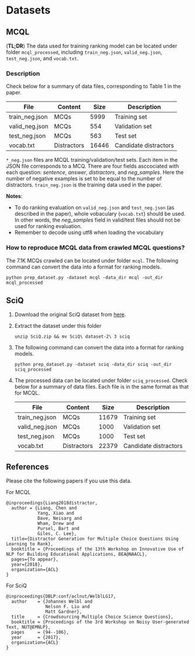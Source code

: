 # Datasets

## MCQL
(**TL;DR**) The data used for training ranking model can be located under folder `mcql_processed`, including `train_neg.json`, `valid_neg.json`, `test_neg.json`, and `vocab.txt`.

### Description
Check below for a summary of data files, corresponding to Table 1 in the paper.

File           | Content   | Size | Description | 
--|--|--|--
train_neg.json | MCQs | 5999 |Training set|
valid_neg.json | MCQs | 554  | Validation set |
test_neg.json  | MCQs | 563  |Test set |
vocab.txt      | Distractors | 16446 |Candidate distractors | 

`*_neg.json` files are MCQL training/validation/test sets. Each item in the JSON file corresponds to a MCQ.
There are four fields asccociated with each question: *sentence*, *answer*, *distractors*, and *neg_samples*.
Here the number of negative examples is set to be equal to the number of distractors.
`train_neg.json` is the training data used in the paper.

**Notes**: 
* To do ranking evaluation on `valid_neg.json` and `test_neg.json` (as described in the paper),
whole vobaculary (`vocab.txt`) should be used. In other words, the *neg_samples* field in valid/test files should not be used for ranking evaluation.
* Remember to decode using utf8 when loading the vocabulary

### How to reproduce MCQL data from crawled MCQL questions?
The 7.1K MCQs crawled can be located under folder `mcql`. The following command can convert the data into a format for ranking models.
```shell
python prep_dataset.py -dataset mcql -data_dir mcql -out_dir mcql_processed
```


## SciQ
1. Download the original SciQ dataset from [here](http://data.allenai.org/sciq/).
1. Extract the dataset under this folder
    ```shell
    unzip SciQ.zip && mv SciQ\ dataset-2\ 3 sciq
    ```
1. The following command can convert the data into a format for ranking models.
    ```shell
    python prep_dataset.py -dataset sciq -data_dir sciq -out_dir sciq_processed
    ```
1. The processed data can be located under folder `sciq_processed`. Check below for a summary of data files. 
Each file is in the same format as that for MCQL.
    
    File           | Content   | Size | Description | 
    --|--|--|--
    train_neg.json | MCQs | 11679 |Training set|
    valid_neg.json | MCQs | 1000  |Validation set |
    test_neg.json | MCQs  | 1000  |Test set |
    vocab.txt | Distractors | 22379 |Candidate distractors |
    
## References
Please cite the following papers if you use this data.

For MCQL
```
@inproceedings{Liang2018distractor,
  author = {Liang, Chen and
            Yang, Xiao and
            Dave, Neisarg and
            Wham, Drew and
            Pursel, Bart and
            Giles, C. Lee},
  title={Distractor Generation for Multiple Choice Questions Using Learning to Rank},
  booktitle = {Proceedings of the 13th Workshop on Innovative Use of NLP for Building Educational Applications, BEA@NAACL},
  pages={To appear},
  year={2018},
  organization={ACL}
}
```

For SciQ
```
@inproceedings{DBLP:conf/aclnut/WelblLG17,
  author    = {Johannes Welbl and
               Nelson F. Liu and
               Matt Gardner},
  title     = {Crowdsourcing Multiple Choice Science Questions},
  booktitle = {Proceedings of the 3rd Workshop on Noisy User-generated Text, NUT@EMNLP},
  pages     = {94--106},
  year      = {2017},
  organization={ACL}
}
```

